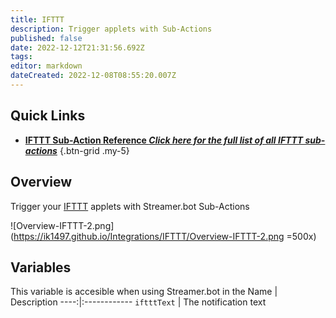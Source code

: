 ```yaml
---
title: IFTTT
description: Trigger applets with Sub-Actions
published: false
date: 2022-12-12T21:31:56.692Z
tags: 
editor: markdown
dateCreated: 2022-12-08T08:55:20.007Z
---
```


## Quick Links
- [<i class="mdi mdi-lightning-bolt-outline"></i> **IFTTT Sub-Action Reference *Click here for the full list of all IFTTT sub-actions***](/Sub-Actions/IFTTT)
{.btn-grid .my-5}

## Overview
Trigger your [IFTTT](https://ifttt.com) applets with Streamer.bot Sub-Actions

![Overview-IFTTT-2.png](https://ik1497.github.io/Integrations/IFTTT/Overview-IFTTT-2.png =500x)

## Variables
This variable is accesible when using Streamer.bot in the 
Name | Description
----:|:------------
`iftttText` | The notification text